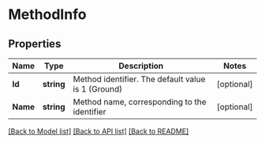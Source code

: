 # MethodInfo

## Properties

Name | Type | Description | Notes
------------ | ------------- | ------------- | -------------
**Id** | **string** | Method identifier. The default value is 1 (Ground) | [optional] 
**Name** | **string** | Method name, corresponding to the identifier | [optional] 

[[Back to Model list]](../README.md#documentation-for-models) [[Back to API list]](../README.md#documentation-for-api-endpoints) [[Back to README]](../README.md)


